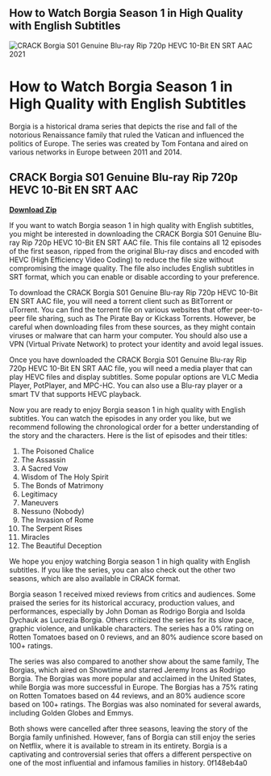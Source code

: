 ## How to Watch Borgia Season 1 in High Quality with English Subtitles

 
![CRACK Borgia S01 Genuine Blu-ray Rip 720p HEVC 10-Bit EN SRT AAC 2021](https://encrypted-tbn0.gstatic.com/images?q=tbn:ANd9GcSEzr7NYAliUV5gQcODTs6TsXujeX7PU5cweb30-s0RmK2rfaEubY-tzPWH)

 
# How to Watch Borgia Season 1 in High Quality with English Subtitles
 
Borgia is a historical drama series that depicts the rise and fall of the notorious Renaissance family that ruled the Vatican and influenced the politics of Europe. The series was created by Tom Fontana and aired on various networks in Europe between 2011 and 2014.
 
## CRACK Borgia S01 Genuine Blu-ray Rip 720p HEVC 10-Bit EN SRT AAC


[**Download Zip**](https://www.google.com/url?q=https%3A%2F%2Ftinurll.com%2F2tKrrE&sa=D&sntz=1&usg=AOvVaw0Sfm5GnljmQWQCj90J2QJh)

 
If you want to watch Borgia season 1 in high quality with English subtitles, you might be interested in downloading the CRACK Borgia S01 Genuine Blu-ray Rip 720p HEVC 10-Bit EN SRT AAC file. This file contains all 12 episodes of the first season, ripped from the original Blu-ray discs and encoded with HEVC (High Efficiency Video Coding) to reduce the file size without compromising the image quality. The file also includes English subtitles in SRT format, which you can enable or disable according to your preference.
 
To download the CRACK Borgia S01 Genuine Blu-ray Rip 720p HEVC 10-Bit EN SRT AAC file, you will need a torrent client such as BitTorrent or uTorrent. You can find the torrent file on various websites that offer peer-to-peer file sharing, such as The Pirate Bay or Kickass Torrents. However, be careful when downloading files from these sources, as they might contain viruses or malware that can harm your computer. You should also use a VPN (Virtual Private Network) to protect your identity and avoid legal issues.
 
Once you have downloaded the CRACK Borgia S01 Genuine Blu-ray Rip 720p HEVC 10-Bit EN SRT AAC file, you will need a media player that can play HEVC files and display subtitles. Some popular options are VLC Media Player, PotPlayer, and MPC-HC. You can also use a Blu-ray player or a smart TV that supports HEVC playback.
 
Now you are ready to enjoy Borgia season 1 in high quality with English subtitles. You can watch the episodes in any order you like, but we recommend following the chronological order for a better understanding of the story and the characters. Here is the list of episodes and their titles:
 
1. The Poisoned Chalice
2. The Assassin
3. A Sacred Vow
4. Wisdom of The Holy Spirit
5. The Bonds of Matrimony
6. Legitimacy
7. Maneuvers
8. Nessuno (Nobody)
9. The Invasion of Rome
10. The Serpent Rises
11. Miracles
12. The Beautiful Deception

We hope you enjoy watching Borgia season 1 in high quality with English subtitles. If you like the series, you can also check out the other two seasons, which are also available in CRACK format.
  
Borgia season 1 received mixed reviews from critics and audiences. Some praised the series for its historical accuracy, production values, and performances, especially by John Doman as Rodrigo Borgia and Isolda Dychauk as Lucrezia Borgia. Others criticized the series for its slow pace, graphic violence, and unlikable characters. The series has a 0% rating on Rotten Tomatoes based on 0 reviews, and an 80% audience score based on 100+ ratings.
 
The series was also compared to another show about the same family, The Borgias, which aired on Showtime and starred Jeremy Irons as Rodrigo Borgia. The Borgias was more popular and acclaimed in the United States, while Borgia was more successful in Europe. The Borgias has a 75% rating on Rotten Tomatoes based on 44 reviews, and an 80% audience score based on 100+ ratings. The Borgias was also nominated for several awards, including Golden Globes and Emmys.
 
Both shows were cancelled after three seasons, leaving the story of the Borgia family unfinished. However, fans of Borgia can still enjoy the series on Netflix, where it is available to stream in its entirety. Borgia is a captivating and controversial series that offers a different perspective on one of the most influential and infamous families in history.
 0f148eb4a0
